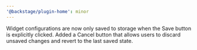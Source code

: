 ```yaml
---
'@backstage/plugin-home': minor
---
```


Widget configurations are now only saved to storage when the Save button is explicitly clicked. Added a Cancel button that allows users to discard unsaved changes and revert to the last saved state.

